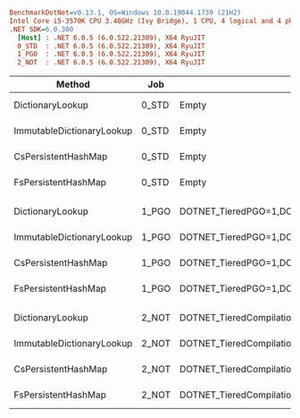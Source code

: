 ``` ini

BenchmarkDotNet=v0.13.1, OS=Windows 10.0.19044.1739 (21H2)
Intel Core i5-3570K CPU 3.40GHz (Ivy Bridge), 1 CPU, 4 logical and 4 physical cores
.NET SDK=6.0.300
  [Host] : .NET 6.0.5 (6.0.522.21309), X64 RyuJIT
  0_STD  : .NET 6.0.5 (6.0.522.21309), X64 RyuJIT
  1_PGO  : .NET 6.0.5 (6.0.522.21309), X64 RyuJIT
  2_NOT  : .NET 6.0.5 (6.0.522.21309), X64 RyuJIT


```
|                    Method |   Job |                                                EnvironmentVariables |     Mean |    Error |   StdDev | Ratio | RatioSD | Allocated |
|-------------------------- |------ |-------------------------------------------------------------------- |---------:|---------:|---------:|------:|--------:|----------:|
|          DictionaryLookup | 0_STD |                                                               Empty | 22.74 μs | 0.066 μs | 0.055 μs |  1.00 |    0.00 |         - |
| ImmutableDictionaryLookup | 0_STD |                                                               Empty | 78.82 μs | 0.212 μs | 0.198 μs |  3.47 |    0.01 |         - |
|       CsPersistentHashMap | 0_STD |                                                               Empty | 37.13 μs | 0.096 μs | 0.090 μs |  1.63 |    0.01 |         - |
|       FsPersistentHashMap | 0_STD |                                                               Empty | 38.88 μs | 0.135 μs | 0.113 μs |  1.71 |    0.01 |         - |
|                           |       |                                                                     |          |          |          |       |         |           |
|          DictionaryLookup | 1_PGO | DOTNET_TieredPGO=1,DOTNET_TC_QuickJitForLoops=1,DOTNET_ReadyToRun=0 | 17.75 μs | 0.085 μs | 0.079 μs |  1.00 |    0.00 |         - |
| ImmutableDictionaryLookup | 1_PGO | DOTNET_TieredPGO=1,DOTNET_TC_QuickJitForLoops=1,DOTNET_ReadyToRun=0 | 71.80 μs | 0.188 μs | 0.176 μs |  4.05 |    0.02 |         - |
|       CsPersistentHashMap | 1_PGO | DOTNET_TieredPGO=1,DOTNET_TC_QuickJitForLoops=1,DOTNET_ReadyToRun=0 | 30.10 μs | 0.067 μs | 0.059 μs |  1.70 |    0.01 |         - |
|       FsPersistentHashMap | 1_PGO | DOTNET_TieredPGO=1,DOTNET_TC_QuickJitForLoops=1,DOTNET_ReadyToRun=0 | 29.02 μs | 0.078 μs | 0.073 μs |  1.64 |    0.01 |         - |
|                           |       |                                                                     |          |          |          |       |         |           |
|          DictionaryLookup | 2_NOT |                                          DOTNET_TieredCompilation=0 | 25.09 μs | 0.089 μs | 0.083 μs |  1.00 |    0.00 |         - |
| ImmutableDictionaryLookup | 2_NOT |                                          DOTNET_TieredCompilation=0 | 94.15 μs | 0.298 μs | 0.279 μs |  3.75 |    0.01 |         - |
|       CsPersistentHashMap | 2_NOT |                                          DOTNET_TieredCompilation=0 | 40.43 μs | 0.138 μs | 0.116 μs |  1.61 |    0.00 |         - |
|       FsPersistentHashMap | 2_NOT |                                          DOTNET_TieredCompilation=0 | 37.81 μs | 0.098 μs | 0.091 μs |  1.51 |    0.01 |         - |
